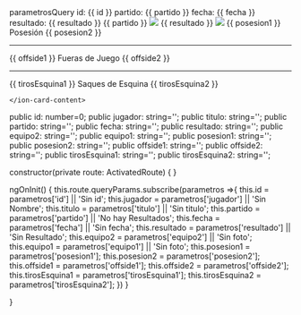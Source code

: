<ion-header>
  <ion-toolbar>
    <ion-title>parametrosQuery</ion-title>
    <ion-button slot="start" [routerLink]="['/resultados']"><ion-icon name="arrow-back-outline"></ion-icon></ion-button>
  </ion-toolbar>
</ion-header>

<ion-content>
  id: {{ id }}
  partido: {{ partido }}
  fecha: {{ fecha }}
  resultado: {{ resultado }}

  <ion-card>
    <ion-header>
      <ion-title>{{  partido  }}</ion-title>
    </ion-header>
    <ion-card-content>
      <ion-item>
        <ion-thumbnail slot="start">
          <img src="{{equipo1}}" />
        </ion-thumbnail>
        <ion-label class="ion-text-center">{{ resultado }}</ion-label>
        <ion-thumbnail slot="end">
        <img src="{{equipo2}}">
        </ion-thumbnail>
      </ion-item>
      <ion-grid>
        <ion-row>
          <ion-col size-md="5">
            {{ posesion1 }}
          </ion-col>
          <ion-col size-md="5">
            Posesión
           </ion-col>
          <ion-col size-md="2">
            {{ posesion2 }}
          </ion-col>
        </ion-row>
      </ion-grid>
      <hr>
      <ion-grid>
        <ion-row>
          <ion-col size-md="5">
            {{ offside1 }}
          </ion-col>
          <ion-col size-md="5">
            Fueras de Juego
           </ion-col>
          <ion-col size-md="2">
            {{ offside2 }}
          </ion-col>
        </ion-row>
      </ion-grid>
      <hr>
      <ion-grid>
        <ion-row>
          <ion-col size-md="5">
            {{ tirosEsquina1 }}
          </ion-col>
          <ion-col size-md="5">
            Saques de Esquina
           </ion-col>
          <ion-col size-md="2">
            {{ tirosEsquina2 }}
          </ion-col>
        </ion-row>
      </ion-grid>

    </ion-card-content>
  </ion-card>
</ion-content>


  public id: number=0;
  public jugador: string='';
  public titulo: string='';
  public partido: string='';
  public fecha: string='';
  public resultado: string='';
  public equipo2: string='';
  public equipo1: string='';
  public posesion1: string='';
  public posesion2: string='';
  public offside1: string='';
  public offside2: string='';
  public tirosEsquina1: string='';
  public tirosEsquina2: string='';


  constructor(private route: ActivatedRoute) {
  }

  ngOnInit() {
    this.route.queryParams.subscribe(parametros =>{
      this.id = parametros['id'] || 'Sin id';
      this.jugador = parametros['jugador'] || 'Sin Nombre';
      this.titulo = parametros['titulo'] || 'Sin titulo';
      this.partido = parametros['partido'] || 'No hay Resultados';
      this.fecha = parametros['fecha'] || 'Sin fecha';
      this.resultado = parametros['resultado'] || 'Sin Resultado';
      this.equipo2 = parametros['equipo2'] || 'Sin foto';
      this.equipo1 = parametros['equipo1'] || 'Sin foto';
      this.posesion1 = parametros['posesion1'];
      this.posesion2 = parametros['posesion2'];
      this.offside1 = parametros['offside1'];
      this.offside2 = parametros['offside2'];
      this.tirosEsquina1 = parametros['tirosEsquina1'];
      this.tirosEsquina2 = parametros['tirosEsquina2'];
    })
  }


}
